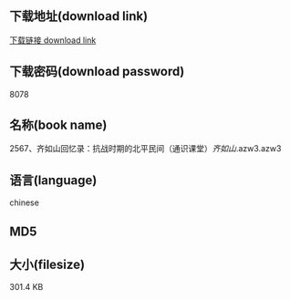 ## 下载地址(download link)
[下载链接 download link](https://voluble-croquembouche-d321dc.netlify.app/?s=2567%E3%80%81%E9%BD%90%E5%A6%82%E5%B1%B1%E5%9B%9E%E5%BF%86%E5%BD%95%EF%BC%9A%E6%8A%97%E6%88%98%E6%97%B6%E6%9C%9F%E7%9A%84%E5%8C%97%E5%B9%B3%E6%B0%91%E9%97%B4%EF%BC%88%E9%80%9A%E8%AF%86%E8%AF%BE%E5%A0%82%EF%BC%89_%E9%BD%90%E5%A6%82%E5%B1%B1_.azw3)

## 下载密码(download password)
8078

## 名称(book name)
2567、齐如山回忆录：抗战时期的北平民间（通识课堂）_齐如山_.azw3.azw3

## 语言(language)
chinese

## MD5


## 大小(filesize)
301.4 KB
